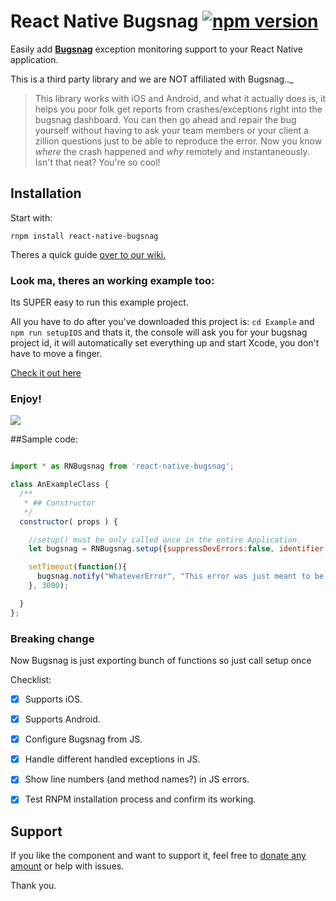 # React Native Bugsnag [![npm version](https://badge.fury.io/js/react-native-bugsnag.svg)](https://badge.fury.io/js/react-native-bugsnag)

Easily add **[Bugsnag](https://bugsnag.com/)** exception monitoring support to your React Native application.


This is a third party library and we are NOT affiliated with Bugsnag.._

>This library works with iOS and Android, and what it actually does is, it helps you poor folk get reports from crashes/exceptions right into the bugsnag dashboard. You can then go ahead and repair the bug yourself without having to ask your team members or your client a zillion questions just to be able to reproduce the error. Now you know *where* the crash happened and *why* remotely and instantaneously. Isn't that neat? You're so cool!

## Installation 


Start with:

 `rnpm install react-native-bugsnag`

Theres a quick guide [over to our wiki.](https://github.com/SudoPlz/react-native-bugsnag/wiki)

### Look ma, theres an working example too:

Its SUPER easy to run this example project.

All you have to do after you've downloaded this project is:
`cd Example`
and `npm run setupIOS`
and thats it, the console will ask you for your bugsnag project id, it will automatically set everything up and start Xcode, you don't have to move a finger.

[Check it out here](https://github.com/SudoPlz/react-native-bugsnag/tree/master/Example)


### Enjoy!

![](https://media.giphy.com/media/10Y2YMUNmQa9a0/giphy.gif)



##Sample code:
```js

import * as RNBugsnag from 'react-native-bugsnag';

class AnExampleClass {
  /**
   * ## Constructor
   */
  constructor( props ) {

    //setup() must be only called once in the entire Application.
    let bugsnag = RNBugsnag.setup({suppressDevErrors:false, identifier:{userId: "aUserId", userEmail:"anEmail@domain.com", userFullname:"aFullName"}});

    setTimeout(function(){
      bugsnag.notify("WhateverError", "This error was just meant to be.", "error"); 
    }, 3000);

  }
};

```


### Breaking change
Now Bugsnag is just exporting bunch of functions so just call setup once



Checklist:
- [x] Supports iOS.
- [x] Supports Android.
- [x] Configure Bugsnag from JS.
- [x] Handle different handled exceptions in JS.
- [x] Show line numbers (and method names?) in JS errors.
- [x] Test RNPM installation process and confirm its working.



[android-installation]: http://docs.bugsnag.com/platforms/android/#installation
[ios-installation]:     http://docs.bugsnag.com/platforms/ios-objc/#installation

## Support
If you like the component and want to support it, feel free to [donate any amount](https://www.paypal.com/cgi-bin/webscr?cmd=_donations&business=3BXVM5VMADR3C&lc=GR&item_name=react%2dnative%2dbugsnag&item_number=rnbugsnag&currency_code=EUR&bn=PP%2dDonationsBF%3abtn_donate_SM%2egif%3aNonHosted) or help with issues.

Thank you. 

